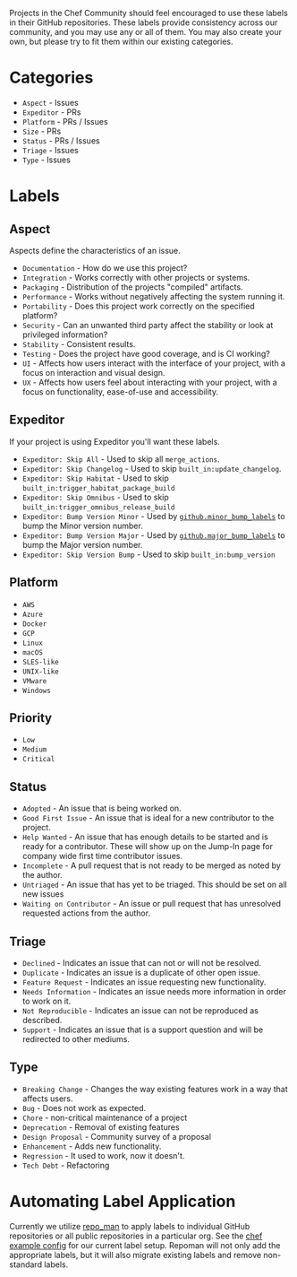 Projects in the Chef Community should feel encouraged to use these labels in their GitHub repositories. These labels provide consistency across our community, and you may use any or all of them. You may also create your own, but please try to fit them within our existing categories.

# Categories

* `Aspect` - Issues
* `Expeditor` - PRs
* `Platform` - PRs / Issues
* `Size` - PRs
* `Status` - PRs / Issues
* `Triage` - Issues
* `Type` - Issues

# Labels

## Aspect

 Aspects define the characteristics of an issue.

* `Documentation` - How do we use this project?
* `Integration` - Works correctly with other projects or systems.
* `Packaging` - Distribution of the projects "compiled" artifacts.
* `Performance` - Works without negatively affecting the system running it.
* `Portability` - Does this project work correctly on the specified platform?
* `Security` - Can an unwanted third party affect the stability or look at privileged information?
* `Stability` - Consistent results.
* `Testing` - Does the project have good coverage, and is CI working?
* `UI` - Affects how users interact with the interface of your project, with a focus on interaction and visual design.
* `UX` - Affects how users feel about interacting with your project, with a focus on functionality, ease-of-use and accessibility.

## Expeditor

 If your project is using Expeditor you'll want these labels.

* `Expeditor: Skip All` - Used to skip all `merge_actions`.
* `Expeditor: Skip Changelog` - Used to skip `built_in:update_changelog`.
* `Expeditor: Skip Habitat` - Used to skip `built_in:trigger_habitat_package_build`
* `Expeditor: Skip Omnibus` - Used to skip `built_in:trigger_omnibus_release_build`
* `Expeditor: Bump Version Minor` - Used by [`github.minor_bump_labels`](https://expeditor.chef.io/docs/reference/built_in/#bump-version) to bump the Minor version number.
* `Expeditor: Bump Version Major` - Used by [`github.major_bump_labels`](https://expeditor.chef.io/docs/reference/built_in/#bump-version) to bump the Major version number.
* `Expeditor: Skip Version Bump` - Used to skip `built_in:bump_version`

## Platform

* `AWS`
* `Azure`
* `Docker`
* `GCP`
* `Linux`
* `macOS`
* `SLES-like`
* `UNIX-like`
* `VMware`
* `Windows`

## Priority

* `Low`
* `Medium`
* `Critical`

## Status

* `Adopted` - An issue that is being worked on.
* `Good First Issue` - An issue that is ideal for a new contributor to the project.
* `Help Wanted` - An issue that has enough details to be started and is ready for a contributor. These will show up on the Jump-In page for company wide first time contributor issues.
* `Incomplete` - A pull request that is not ready to be merged as noted by the author.
* `Untriaged` - An issue that has yet to be triaged. This should be set on all new issues
* `Waiting on Contributor` - An issue or pull request that has unresolved requested actions from the author.

## Triage

* `Declined` - Indicates an issue that can not or will not be resolved.
* `Duplicate` - Indicates an issue is a duplicate of other open issue.
* `Feature Request` - Indicates an issue requesting new functionality.
* `Needs Information` - Indicates an issue needs more information in order to work on it.
* `Not Reproducible` - Indicates an issue can not be reproduced as described.
* `Support` - Indicates an issue that is a support question and will be redirected to other mediums.

## Type

* `Breaking Change` - Changes the way existing features work in a way that affects users.
* `Bug` - Does not work as expected.
* `Chore` - non-critical maintenance of a project
* `Deprecation` - Removal of existing features
* `Design Proposal` - Community survey of a proposal
* `Enhancement` - Adds new functionality.
* `Regression` - It used to work, now it doesn't.
* `Tech Debt` - Refactoring

# Automating Label Application

Currently we utilize [repo_man](https://github.com/thommay/repo_man) to apply labels to individual GitHub repositories or all public repositories in a particular org. See the [chef example config](https://github.com/thommay/repo_man/blob/master/examples/chef.toml) for our current label setup. Repoman will not only add the appropriate labels, but it will also migrate existing labels and remove non-standard labels.
